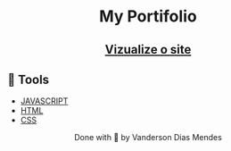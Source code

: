 <h1 align="center">
  My Portifolio
</h1>


<h2 align="center">
  <a href="https://vandersonmendes.github.io/Portf-lio/" target="_blank">Vizualize o site</a>
</h2>


## 🔧 Tools

- [JAVASCRIPT](https://developer.mozilla.org/pt-BR/docs/Web/JavaScript)
- [HTML](https://developer.mozilla.org/pt-BR/docs/Web/HTML)
- [CSS](https://developer.mozilla.org/pt-BR/docs/Web/CSS)


<p align="center">Done with 💙 by Vanderson Dias Mendes</p>